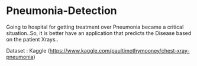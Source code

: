 # Pneumonia-Detection
  Going to hospital for getting treatment over Pneumonia became a critical situation..So, it is better have an application that predicts the Disease based on the patient Xrays..
  
  
  
  Dataset : Kaggle (https://www.kaggle.com/paultimothymooney/chest-xray-pneumonia)
